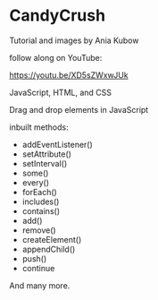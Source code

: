 # CandyCrush

Tutorial and images by Ania Kubow

follow along on YouTube:

https://youtu.be/XD5sZWxwJUk




JavaScript, HTML, and CSS

Drag and drop elements in JavaScript

inbuilt methods:

- addEventListener()
- setAttribute()
- setInterval()
- some()
- every()
- forEach()
- includes()
- contains()
- add()
- remove()
- createElement()
- appendChild()
- push()
- continue

And many more.


